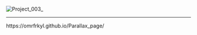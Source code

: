 ![Project_003_](https://user-images.githubusercontent.com/93818418/162626085-59c727fb-96d5-43d8-adde-9e7fc55cd03e.gif)
<hr>
https://omrfrkyl.github.io/Parallax_page/
